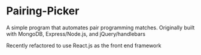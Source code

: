 # Pairing-Picker
A simple program that automates pair programming matches. 
Originally built with MongoDB, Express/Node.js, and jQuery/handlebars

Recently refactored to use React.js as the front end framework
